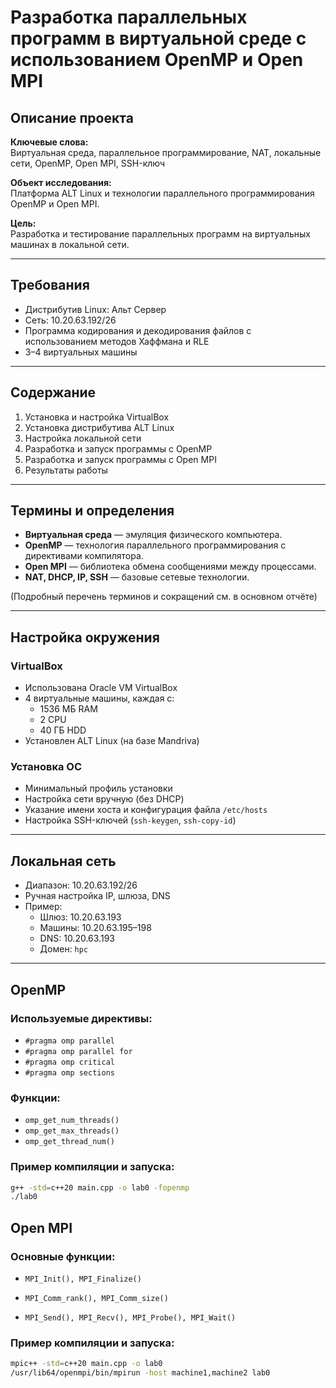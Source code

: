 # Разработка параллельных программ в виртуальной среде с использованием OpenMP и Open MPI

## Описание проекта


**Ключевые слова:**  
Виртуальная среда, параллельное программирование, NAT, локальные сети, OpenMP, Open MPI, SSH-ключ

**Объект исследования:**  
Платформа ALT Linux и технологии параллельного программирования OpenMP и Open MPI.

**Цель:**  
Разработка и тестирование параллельных программ на виртуальных машинах в локальной сети.

---

## Требования

- Дистрибутив Linux: Альт Сервер
- Сеть: 10.20.63.192/26
- Программа кодирования и декодирования файлов с использованием методов Хаффмана и RLE
- 3–4 виртуальных машины

---

## Содержание

1. Установка и настройка VirtualBox
2. Установка дистрибутива ALT Linux
3. Настройка локальной сети
4. Разработка и запуск программы с OpenMP
5. Разработка и запуск программы с Open MPI
6. Результаты работы

---

## Термины и определения

- **Виртуальная среда** — эмуляция физического компьютера.
- **OpenMP** — технология параллельного программирования с директивами компилятора.
- **Open MPI** — библиотека обмена сообщениями между процессами.
- **NAT, DHCP, IP, SSH** — базовые сетевые технологии.

(Подробный перечень терминов и сокращений см. в основном отчёте)

---

## Настройка окружения

### VirtualBox

- Использована Oracle VM VirtualBox
- 4 виртуальные машины, каждая с:
    - 1536 МБ RAM
    - 2 CPU
    - 40 ГБ HDD
- Установлен ALT Linux (на базе Mandriva)

### Установка ОС

- Минимальный профиль установки
- Настройка сети вручную (без DHCP)
- Указание имени хоста и конфигурация файла `/etc/hosts`
- Настройка SSH-ключей (`ssh-keygen`, `ssh-copy-id`)

---

## Локальная сеть

- Диапазон: 10.20.63.192/26
- Ручная настройка IP, шлюза, DNS
- Пример:
    - Шлюз: 10.20.63.193
    - Машины: 10.20.63.195–198
    - DNS: 10.20.63.193
    - Домен: `hpc`

---

## OpenMP

### Используемые директивы:

- `#pragma omp parallel`
- `#pragma omp parallel for`
- `#pragma omp critical`
- `#pragma omp sections`

### Функции:

- `omp_get_num_threads()`
- `omp_get_max_threads()`
- `omp_get_thread_num()`

### Пример компиляции и запуска:

```bash
g++ -std=c++20 main.cpp -o lab0 -fopenmp
./lab0
```
## Open MPI
### Основные функции:
- `MPI_Init(), MPI_Finalize()`

- `MPI_Comm_rank(), MPI_Comm_size()`

- `MPI_Send(), MPI_Recv(), MPI_Probe(), MPI_Wait()`

### Пример компиляции и запуска:
```bash
mpic++ -std=c++20 main.cpp -o lab0
/usr/lib64/openmpi/bin/mpirun -host machine1,machine2 lab0